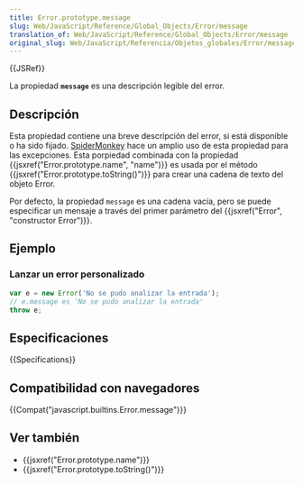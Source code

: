 ```yaml
---
title: Error.prototype.message
slug: Web/JavaScript/Reference/Global_Objects/Error/message
translation_of: Web/JavaScript/Reference/Global_Objects/Error/message
original_slug: Web/JavaScript/Referencia/Objetos_globales/Error/message
---
```


{{JSRef}}

La propiedad **`message`** es una descripción legible del error.

## Descripción

Esta propiedad contiene una breve descripción del error, si está disponible o ha sido fijado. [SpiderMonkey](/es/docs/Mozilla/Projects/SpiderMonkey) hace un amplio uso de esta propiedad para las excepciones. Esta porpiedad combinada con la propiedad {{jsxref("Error.prototype.name", "name")}} es usada por el método {{jsxref("Error.prototype.toString()")}} para crear una cadena de texto del objeto Error.

Por defecto, la propiedad `message` es una cadena vacía, pero se puede especificar un mensaje a través del primer parámetro del {{jsxref("Error", "constructor Error")}}.

## Ejemplo

### Lanzar un error personalizado

```js
var e = new Error('No se pudo analizar la entrada');
// e.message es 'No se pudo analizar la entrada'
throw e;
```

## Especificaciones

{{Specifications}}

## Compatibilidad con navegadores

{{Compat("javascript.builtins.Error.message")}}

## Ver también

- {{jsxref("Error.prototype.name")}}
- {{jsxref("Error.prototype.toString()")}}
